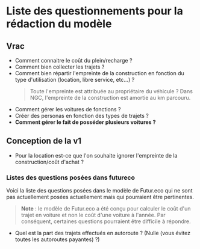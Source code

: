 # Liste des questionnements pour la rédaction du modèle

## Vrac

- Comment connaitre le coût du plein/recharge ?
- Comment bien collecter les trajets ?
- Comment bien répartir l'empreinte de la construction en fonction du type
  d'utilisation (location, libre service, etc...) ?
  > Toute l'empreinte est attribuée au propriétaire du véhicule ?
  > Dans NGC, l'empreinte de la construction est amortie au km parcouru.
- Comment gérer les voitures de fonctions ?
- Créer des personas en fonction des types de trajets ?
- **Comment gérer le fait de posséder plusieurs voitures ?**

## Conception de la v1

- Pour la location est-ce que l'on souhaite ignorer l'empreinte de la
  construction/coût d'achat ?

### Listes des questions posées dans futureco

Voici la liste des questions posées dans le modèle de Futur.eco qui ne sont pas
actuellement posées actuellement mais qui pourraient être pertinentes.

> **Note** : le modèle de Futur.eco a été conçu pour calculer le coût d'un
> trajet en voiture et non le coût d'une voiture à l'année. Par conséquent,
> certaines questions pourraient être difficile à répondre.

- Quel est la part des trajets effectués en autoroute ? (Nulle (vous évitez
  toutes les autoroutes payantes) ?)
